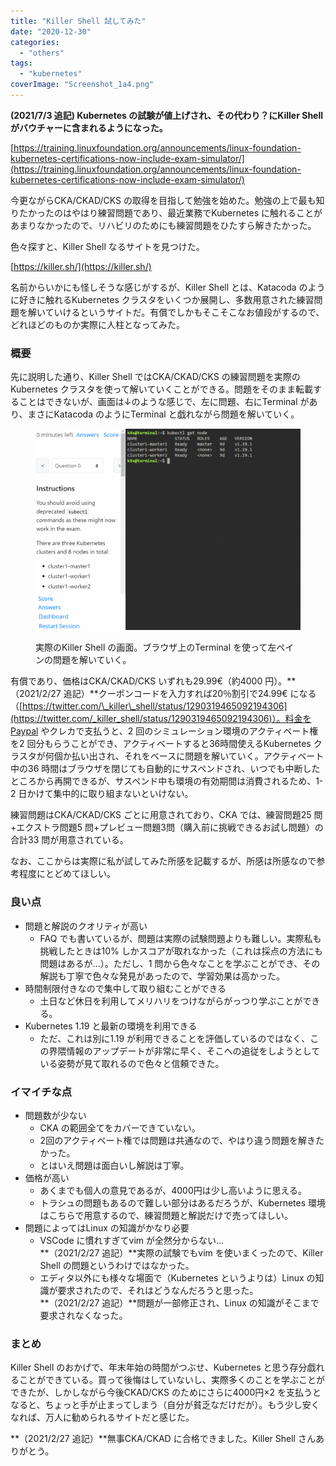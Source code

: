 ```yaml
---
title: "Killer Shell 試してみた"
date: "2020-12-30"
categories: 
  - "others"
tags: 
  - "kubernetes"
coverImage: "Screenshot_1a4.png"
---
```


**(2021/7/3 追記) Kubernetes の試験が値上げされ、その代わり？にKiller Shell がバウチャーに含まれるようになった。**

[https://training.linuxfoundation.org/announcements/linux-foundation-kubernetes-certifications-now-include-exam-simulator/](https://training.linuxfoundation.org/announcements/linux-foundation-kubernetes-certifications-now-include-exam-simulator/)

今更ながらCKA/CKAD/CKS の取得を目指して勉強を始めた。勉強の上で最も知りたかったのはやはり練習問題であり、最近業務でKubernetes に触れることがあまりなかったので、リハビリのためにも練習問題をひたすら解きたかった。

色々探すと、Killer Shell なるサイトを見つけた。

[https://killer.sh/](https://killer.sh/)

名前からいかにも怪しそうな感じがするが、Killer Shell とは、Katacoda のように好きに触れるKubernetes クラスタをいくつか展開し、多数用意された練習問題を解いていけるというサイトだ。有償でしかもそこそこなお値段がするので、どれほどのものか実際に人柱となってみた。

### 概要

先に説明した通り、Killer Shell ではCKA/CKAD/CKS の練習問題を実際のKubernetes クラスタを使って解いていくことができる。問題をそのまま転載することはできないが、画面は↓のような感じで、左に問題、右にTerminal があり、まさにKatacoda のようにTerminal と戯れながら問題を解いていく。

<figure>

![](images/Screenshot_14-1024x778.png)

<figcaption>

実際のKiller Shell の画面。ブラウザ上のTerminal を使って左ペインの問題を解いていく。

</figcaption>

</figure>

有償であり、価格はCKA/CKAD/CKS いずれも29.99€（約4000 円）。**（2021/2/27 追記）**クーポンコードを入力すれば20％割引で24.99€ になる（[https://twitter.com/\_killer\_shell/status/1290319465092194306](https://twitter.com/_killer_shell/status/1290319465092194306)）。料金をPaypal やクレカで支払うと、2 回のシミュレーション環境のアクティベート権を2 回分もらうことができ、アクティベートすると36時間使えるKubernetes クラスタが何個か払い出され、それをベースに問題を解いていく。アクティベート中の36 時間はブラウザを閉じても自動的にサスペンドされ、いつでも中断したところから再開できるが、サスペンド中も環境の有効期間は消費されるため、1-2 日かけて集中的に取り組まないといけない。

練習問題はCKA/CKAD/CKS ごとに用意されており、CKA では、練習問題25 問+エクストラ問題5 問+プレビュー問題3問（購入前に挑戦できるお試し問題）の合計33 問が用意されている。

なお、ここからは実際に私が試してみた所感を記載するが、所感は所感なので参考程度にとどめてほしい。

### 良い点

- 問題と解説のクオリティが高い
    - FAQ でも書いているが、問題は実際の試験問題よりも難しい。実際私も挑戦したときは10% しかスコアが取れなかった（これは採点の方法にも問題はあるが…）。ただし、1 問から色々なことを学ぶことができ、その解説も丁寧で色々な発見があったので、学習効果は高かった。
- 時間制限付きなので集中して取り組むことができる
    - 土日など休日を利用してメリハリをつけながらがっつり学ぶことができる。
- Kubernetes 1.19 と最新の環境を利用できる
    - ただ、これは別に1.19 が利用できることを評価しているのではなく、この界隈情報のアップデートが非常に早く、そこへの追従をしようとしている姿勢が見て取れるので色々と信頼できた。

### イマイチな点

- 問題数が少ない
    - CKA の範囲全てをカバーできていない。
    - 2回のアクティベート権では問題は共通なので、やはり違う問題を解きたかった。
    - とはいえ問題は面白いし解説は丁寧。
- 価格が高い
    - あくまでも個人の意見であるが、4000円は少し高いように思える。
    - トラシュの問題もあるので難しい部分はあるだろうが、Kubernetes 環境はこちらで用意するので、練習問題と解説だけで売ってほしい。
- 問題によってはLinux の知識がかなり必要
    - VSCode に慣れすぎてvim が全然分からない…  
        **（2021/2/27 追記）**実際の試験でもvim を使いまくったので、Killer Shell の問題というわけではなかった。
    - エディタ以外にも様々な場面で（Kubernetes というよりは）Linux の知識が要求されたので、それはどうなんだろうと思った。  
        **（2021/2/27 追記）**問題が一部修正され、Linux の知識がそこまで要求されなくなった。

### まとめ

Killer Shell のおかげで、年末年始の時間がつぶせ、Kubernetes と思う存分戯れることができている。買って後悔はしていないし、実際多くのことを学ぶことができたが、しかしながら今後CKAD/CKS のためにさらに4000円×2 を支払うとなると、ちょっと手が止まってしまう（自分が貧乏なだけだが）。もう少し安くなれば、万人に勧められるサイトだと感じた。

**（2021/2/27 追記）**無事CKA/CKAD に合格できました。Killer Shell さんありがとう。
